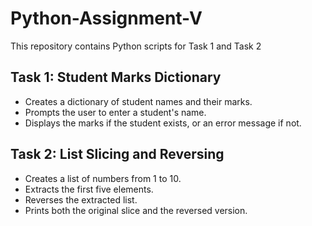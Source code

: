 # Python-Assignment-V
This repository contains Python scripts for Task 1 and Task 2
## Task 1: Student Marks Dictionary
- Creates a dictionary of student names and their marks.
- Prompts the user to enter a student's name.
- Displays the marks if the student exists, or an error message if not.

## Task 2: List Slicing and Reversing
- Creates a list of numbers from 1 to 10.
- Extracts the first five elements.
- Reverses the extracted list.
- Prints both the original slice and the reversed version.
